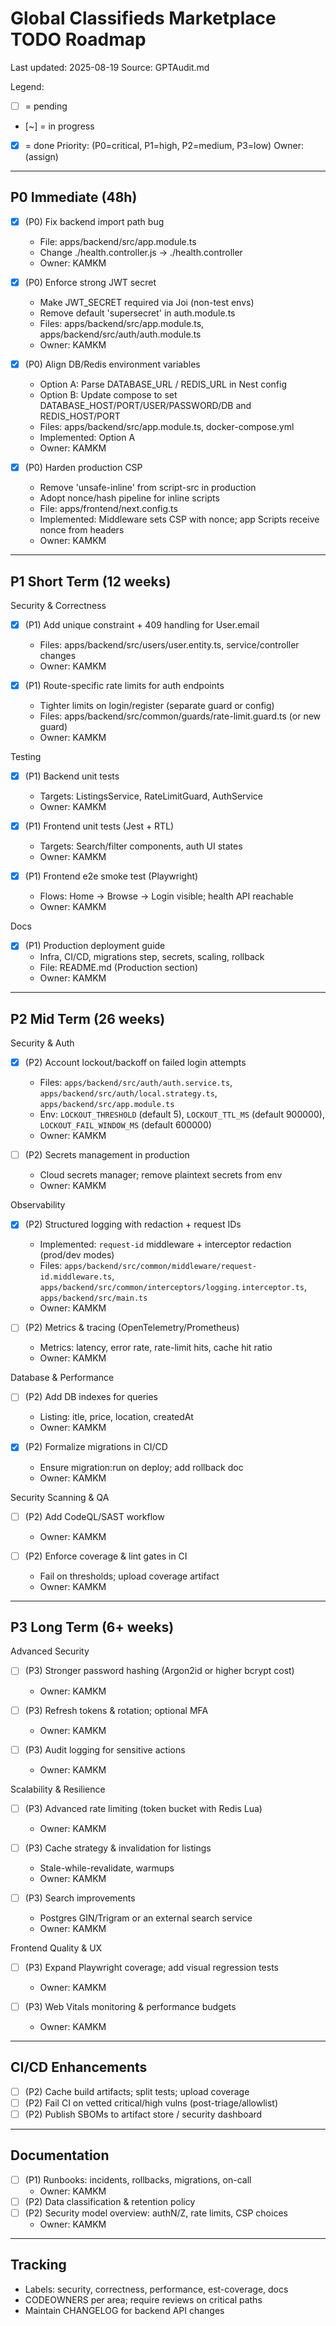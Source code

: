 # Global Classifieds Marketplace  TODO Roadmap

Last updated: 2025-08-19
Source: GPTAudit.md

Legend:
- [ ] = pending
- [~] = in progress
- [x] = done
Priority: (P0=critical, P1=high, P2=medium, P3=low)
Owner: (assign)

---

## P0  Immediate (48h)

- [x] (P0) Fix backend import path bug
  - File: apps/backend/src/app.module.ts
  - Change ./health.controller.js -> ./health.controller
  - Owner: KAMKM

- [x] (P0) Enforce strong JWT secret
  - Make JWT_SECRET required via Joi (non-test envs)
  - Remove default 'supersecret' in auth.module.ts
  - Files: apps/backend/src/app.module.ts, apps/backend/src/auth/auth.module.ts
  - Owner: KAMKM

- [x] (P0) Align DB/Redis environment variables
  - Option A: Parse DATABASE_URL / REDIS_URL in Nest config
  - Option B: Update compose to set DATABASE_HOST/PORT/USER/PASSWORD/DB and REDIS_HOST/PORT
  - Files: apps/backend/src/app.module.ts, docker-compose.yml
  - Implemented: Option A
  - Owner: KAMKM

- [x] (P0) Harden production CSP
  - Remove 'unsafe-inline' from script-src in production
  - Adopt nonce/hash pipeline for inline scripts
  - File: apps/frontend/next.config.ts
  - Implemented: Middleware sets CSP with nonce; app Scripts receive nonce from headers
  - Owner: KAMKM

---

## P1  Short Term (12 weeks)

Security & Correctness
- [x] (P1) Add unique constraint + 409 handling for User.email
  - Files: apps/backend/src/users/user.entity.ts, service/controller changes
  - Owner: KAMKM

- [x] (P1) Route-specific rate limits for auth endpoints
  - Tighter limits on login/register (separate guard or config)
  - Files: apps/backend/src/common/guards/rate-limit.guard.ts (or new guard)
  - Owner: KAMKM

Testing
- [x] (P1) Backend unit tests
  - Targets: ListingsService, RateLimitGuard, AuthService
  - Owner: KAMKM

- [x] (P1) Frontend unit tests (Jest + RTL)
  - Targets: Search/filter components, auth UI states
  - Owner: KAMKM

- [x] (P1) Frontend e2e smoke test (Playwright)
  - Flows: Home -> Browse -> Login visible; health API reachable
  - Owner: KAMKM

Docs
- [x] (P1) Production deployment guide
  - Infra, CI/CD, migrations step, secrets, scaling, rollback
  - File: README.md (Production section)
  - Owner: KAMKM

---

## P2  Mid Term (26 weeks)

Security & Auth
- [x] (P2) Account lockout/backoff on failed login attempts
  - Files: `apps/backend/src/auth/auth.service.ts`, `apps/backend/src/auth/local.strategy.ts`, `apps/backend/src/app.module.ts`
  - Env: `LOCKOUT_THRESHOLD` (default 5), `LOCKOUT_TTL_MS` (default 900000), `LOCKOUT_FAIL_WINDOW_MS` (default 600000)
  - Owner: KAMKM

- [ ] (P2) Secrets management in production
  - Cloud secrets manager; remove plaintext secrets from env
  - Owner: KAMKM

Observability
- [x] (P2) Structured logging with redaction + request IDs
  - Implemented: `request-id` middleware + interceptor redaction (prod/dev modes)
  - Files: `apps/backend/src/common/middleware/request-id.middleware.ts`, `apps/backend/src/common/interceptors/logging.interceptor.ts`, `apps/backend/src/main.ts`
  - Owner: KAMKM

- [ ] (P2) Metrics & tracing (OpenTelemetry/Prometheus)
  - Metrics: latency, error rate, rate-limit hits, cache hit ratio
  - Owner: KAMKM

Database & Performance
- [ ] (P2) Add DB indexes for queries
  - Listing: 	itle, price, location, createdAt
  - Owner: KAMKM

- [x] (P2) Formalize migrations in CI/CD
  - Ensure migration:run on deploy; add rollback doc
  - Owner: KAMKM

Security Scanning & QA
- [ ] (P2) Add CodeQL/SAST workflow
  - Owner: KAMKM

- [ ] (P2) Enforce coverage & lint gates in CI
  - Fail on thresholds; upload coverage artifact
  - Owner: KAMKM

---

## P3  Long Term (6+ weeks)

Advanced Security
- [ ] (P3) Stronger password hashing (Argon2id or higher bcrypt cost)
  - Owner: KAMKM

- [ ] (P3) Refresh tokens & rotation; optional MFA
  - Owner: KAMKM

- [ ] (P3) Audit logging for sensitive actions
  - Owner: KAMKM

Scalability & Resilience
- [ ] (P3) Advanced rate limiting (token bucket with Redis Lua)
  - Owner: KAMKM

- [ ] (P3) Cache strategy & invalidation for listings
  - Stale-while-revalidate, warmups
  - Owner: KAMKM

- [ ] (P3) Search improvements
  - Postgres GIN/Trigram or an external search service
  - Owner: KAMKM

Frontend Quality & UX
- [ ] (P3) Expand Playwright coverage; add visual regression tests
  - Owner: KAMKM

- [ ] (P3) Web Vitals monitoring & performance budgets
  - Owner: KAMKM

---

## CI/CD Enhancements

- [ ] (P2) Cache build artifacts; split tests; upload coverage
- [ ] (P2) Fail CI on vetted critical/high vulns (post-triage/allowlist)
- [ ] (P2) Publish SBOMs to artifact store / security dashboard

---

## Documentation

- [ ] (P1) Runbooks: incidents, rollbacks, migrations, on-call
  - Owner: KAMKM
- [ ] (P2) Data classification & retention policy
- [ ] (P2) Security model overview: authN/Z, rate limits, CSP choices
  - Owner: KAMKM

---

## Tracking

- Labels: security, correctness, performance, 	est-coverage, docs
- CODEOWNERS per area; require reviews on critical paths
- Maintain CHANGELOG for backend API changes